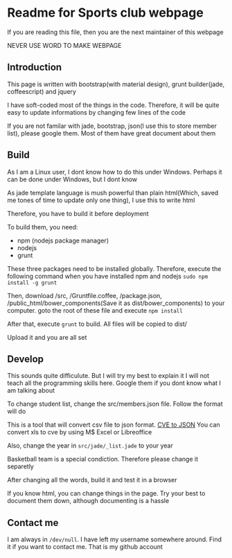 # Readme for Sports club webpage
If you are reading this file, then you are the next maintainer of this webpage 

NEVER USE WORD TO MAKE WEBPAGE 

## Introduction
This page is written with bootstrap(with material design), grunt builder(jade, coffeescript) and jquery

I have soft-coded most of the things in the code. Therefore, it will be quite easy to update informations by changing few lines of the code 

If you are not familar with jade, bootstrap, json(I use this to store member list), please google them.
Most of them have great document about them

## Build 
As I am a Linux user, I dont know how to do this under Windows. Perhaps it can be done under Windows, but I dont know

As jade template language is mush powerful than plain html(Which, saved me tones of time to update only one thing), I use this to write html 

Therefore, you have to build it before deployment 

To build them, you need: 
 - npm (nodejs package manager)
 - nodejs 
 - grunt 

These three packages need to be installed globally. Therefore, execute the following command
when you have installed npm and nodejs
`sudo npm install -g grunt`

Then, download /src, /Gruntfile.coffee, /package.json, /public\_html/bower\_components(Save it as dist/bower\_components) to your computer. goto the root of these file and execute 
`npm install`

After that, execute `grunt` to build. All files will be copied to dist/

Upload it and you are all set

## Develop
This sounds quite difficulute. But I will try my best to explain it 
I will not teach all the programming skills here. Google them if you dont know what I am talking about 

To change student list, change the src/members.json file. Follow the format will do 

This is a tool that will convert csv file to json format. [CVE to JSON](http://www.convertcsv.com/csv-to-json.htm)
You can convert xls to cve by using M$ Excel or Libreoffice

Also, change the year in `src/jade/_list.jade` to your year

Basketball team is a special condiction. Therefore please change it separetly

After changing all the words, build it and test it in a browser

If you know html, you can change things in the page. Try your best to document them down, although documenting is a hassle

## Contact me 
I am always in `/dev/null`. I have left my username somewhere around. Find it if you want to contact me. That is my github account
